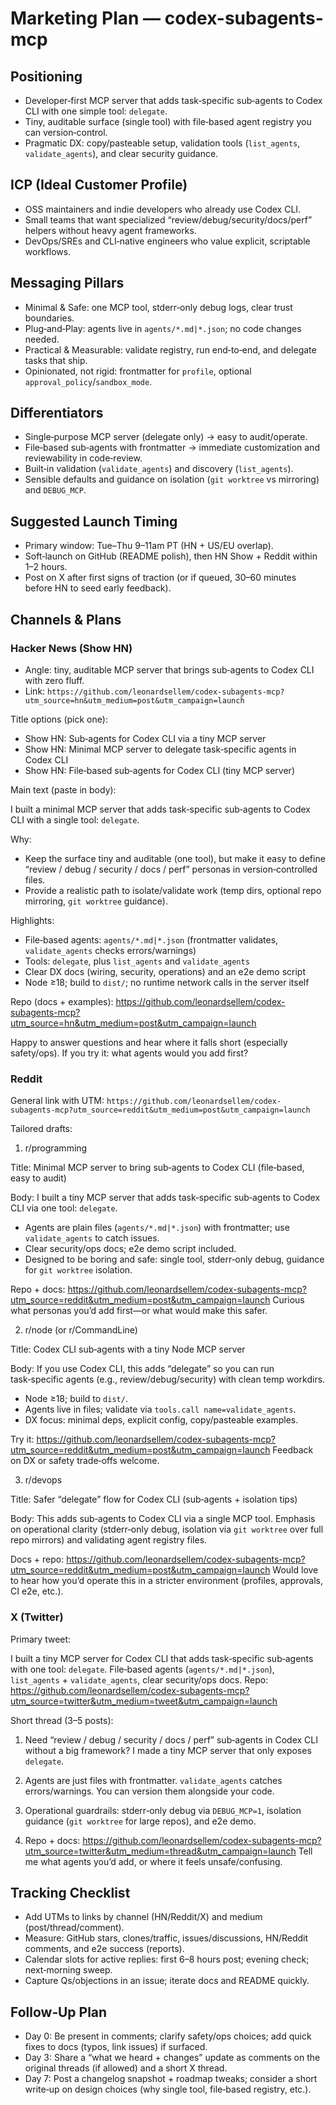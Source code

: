 # Marketing Plan — codex-subagents-mcp

## Positioning
- Developer‑first MCP server that adds task‑specific sub‑agents to Codex CLI with one simple tool: `delegate`.
- Tiny, auditable surface (single tool) with file‑based agent registry you can version‑control.
- Pragmatic DX: copy/pasteable setup, validation tools (`list_agents`, `validate_agents`), and clear security guidance.

## ICP (Ideal Customer Profile)
- OSS maintainers and indie developers who already use Codex CLI.
- Small teams that want specialized “review/debug/security/docs/perf” helpers without heavy agent frameworks.
- DevOps/SREs and CLI‑native engineers who value explicit, scriptable workflows.

## Messaging Pillars
- Minimal & Safe: one MCP tool, stderr‑only debug logs, clear trust boundaries.
- Plug‑and‑Play: agents live in `agents/*.md|*.json`; no code changes needed.
- Practical & Measurable: validate registry, run end‑to‑end, and delegate tasks that ship.
- Opinionated, not rigid: frontmatter for `profile`, optional `approval_policy`/`sandbox_mode`.

## Differentiators
- Single‑purpose MCP server (delegate only) → easy to audit/operate.
- File‑based sub‑agents with frontmatter → immediate customization and reviewability in code‑review.
- Built‑in validation (`validate_agents`) and discovery (`list_agents`).
- Sensible defaults and guidance on isolation (`git worktree` vs mirroring) and `DEBUG_MCP`.

## Suggested Launch Timing
- Primary window: Tue–Thu 9–11am PT (HN + US/EU overlap).
- Soft‑launch on GitHub (README polish), then HN Show + Reddit within 1–2 hours.
- Post on X after first signs of traction (or if queued, 30–60 minutes before HN to seed early feedback).

## Channels & Plans

### Hacker News (Show HN)
- Angle: tiny, auditable MCP server that brings sub‑agents to Codex CLI with zero fluff.
- Link: `https://github.com/leonardsellem/codex-subagents-mcp?utm_source=hn&utm_medium=post&utm_campaign=launch`

Title options (pick one):
- Show HN: Sub‑agents for Codex CLI via a tiny MCP server
- Show HN: Minimal MCP server to delegate task‑specific agents in Codex CLI
- Show HN: File‑based sub‑agents for Codex CLI (tiny MCP server)

Main text (paste in body):

I built a minimal MCP server that adds task‑specific sub‑agents to Codex CLI with a single tool: `delegate`.

Why:
- Keep the surface tiny and auditable (one tool), but make it easy to define “review / debug / security / docs / perf” personas in version‑controlled files.
- Provide a realistic path to isolate/validate work (temp dirs, optional repo mirroring, `git worktree` guidance).

Highlights:
- File‑based agents: `agents/*.md|*.json` (frontmatter validates, `validate_agents` checks errors/warnings)
- Tools: `delegate`, plus `list_agents` and `validate_agents`
- Clear DX docs (wiring, security, operations) and an e2e demo script
- Node ≥18; build to `dist/`; no runtime network calls in the server itself

Repo (docs + examples):
https://github.com/leonardsellem/codex-subagents-mcp?utm_source=hn&utm_medium=post&utm_campaign=launch

Happy to answer questions and hear where it falls short (especially safety/ops). If you try it: what agents would you add first?

### Reddit
General link with UTM: `https://github.com/leonardsellem/codex-subagents-mcp?utm_source=reddit&utm_medium=post&utm_campaign=launch`

Tailored drafts:

1) r/programming

Title: Minimal MCP server to bring sub‑agents to Codex CLI (file‑based, easy to audit)

Body:
I built a tiny MCP server that adds task‑specific sub‑agents to Codex CLI via one tool: `delegate`.

- Agents are plain files (`agents/*.md|*.json`) with frontmatter; use `validate_agents` to catch issues.
- Clear security/ops docs; e2e demo script included.
- Designed to be boring and safe: single tool, stderr‑only debug, guidance for `git worktree` isolation.

Repo + docs: https://github.com/leonardsellem/codex-subagents-mcp?utm_source=reddit&utm_medium=post&utm_campaign=launch
Curious what personas you’d add first—or what would make this safer.

2) r/node (or r/CommandLine)

Title: Codex CLI sub‑agents with a tiny Node MCP server

Body:
If you use Codex CLI, this adds “delegate” so you can run task‑specific agents (e.g., review/debug/security) with clean temp workdirs.

- Node ≥18; build to `dist/`.
- Agents live in files; validate via `tools.call name=validate_agents`.
- DX focus: minimal deps, explicit config, copy/pasteable examples.

Try it: https://github.com/leonardsellem/codex-subagents-mcp?utm_source=reddit&utm_medium=post&utm_campaign=launch
Feedback on DX or safety trade‑offs welcome.

3) r/devops

Title: Safer “delegate” flow for Codex CLI (sub‑agents + isolation tips)

Body:
This adds sub‑agents to Codex CLI via a single MCP tool. Emphasis on operational clarity (stderr‑only debug, isolation via `git worktree` over full repo mirrors) and validating agent registry files.

Docs + repo: https://github.com/leonardsellem/codex-subagents-mcp?utm_source=reddit&utm_medium=post&utm_campaign=launch
Would love to hear how you’d operate this in a stricter environment (profiles, approvals, CI e2e, etc.).

### X (Twitter)

Primary tweet:

I built a tiny MCP server for Codex CLI that adds task‑specific sub‑agents with one tool: `delegate`.
File‑based agents (`agents/*.md|*.json`), `list_agents` + `validate_agents`, clear security/ops docs.
Repo: https://github.com/leonardsellem/codex-subagents-mcp?utm_source=twitter&utm_medium=tweet&utm_campaign=launch

Short thread (3–5 posts):

1) Need “review / debug / security / docs / perf” sub‑agents in Codex CLI without a big framework? I made a tiny MCP server that only exposes `delegate`.

2) Agents are just files with frontmatter. `validate_agents` catches errors/warnings. You can version them alongside your code.

3) Operational guardrails: stderr‑only debug via `DEBUG_MCP=1`, isolation guidance (`git worktree` for large repos), and e2e demo.

4) Repo + docs: https://github.com/leonardsellem/codex-subagents-mcp?utm_source=twitter&utm_medium=thread&utm_campaign=launch
Tell me what agents you’d add, or where it feels unsafe/confusing.

## Tracking Checklist
- Add UTMs to links by channel (HN/Reddit/X) and medium (post/thread/comment).
- Measure: GitHub stars, clones/traffic, issues/discussions, HN/Reddit comments, and e2e success (reports).
- Calendar slots for active replies: first 6–8 hours post; evening check; next‑morning sweep.
- Capture Qs/objections in an issue; iterate docs and README quickly.

## Follow‑Up Plan
- Day 0: Be present in comments; clarify safety/ops choices; add quick fixes to docs (typos, link issues) if surfaced.
- Day 3: Share a “what we heard + changes” update as comments on the original threads (if allowed) and a short X thread.
- Day 7: Post a changelog snapshot + roadmap tweaks; consider a short write‑up on design choices (why single tool, file‑based registry, etc.).

